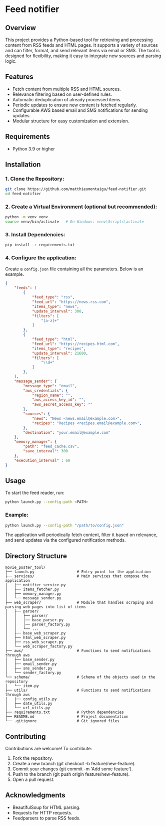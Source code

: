 # Feed notifier

## Overview

This project provides a Python-based tool for retrieving and processing content from RSS feeds and HTML pages. It supports a variety of sources and can filter, format, and send relevant items via email or SMS. The tool is designed for flexibility, making it easy to integrate new sources and parsing logic.

## Features
- Fetch content from multiple RSS and HTML sources.
- Relevance filtering based on user-defined rules.
- Automatic deduplication of already processed items.
- Periodic updates to ensure new content is fetched regularly.
- Configurable AWS based email and SMS notifications for sending updates.
- Modular structure for easy customization and extension.

## Requirements
- Python 3.9 or higher

## Installation
### 1. Clone the Repository:
```bash
git clone https://github.com/matthieumontaigu/feed-notifier.git
cd feed-notifier
```

### 2. Create a Virtual Environment (optional but recommended):
```bash
python -m venv venv
source venv/bin/activate   # On Windows: venv\Scripts\activate
```

### 3. Install Dependencies:
```bash
pip install -r requirements.txt
```
### 4. Configure the application:  

Create a `config.json` file containing all the parameters. Below is an example.
```json
{
    "feeds": [
        {
            "feed_type": "rss",
            "feed_url": "https://news.rss.com",
            "items_type": "news",
            "update_interval": 300,
            "filters": [
                "[a-z]+"
            ]
        },
        {
            "feed_type": "html",
            "feed_url": "https://recipes.html.com",
            "items_type": "recipes",
            "update_interval": 21600,
            "filters": [
                "\\d+"
            ]
        },
    ],
    "message_sender": {
        "message_type": "email",
        "aws_credentials": {
            "region_name": "",
            "aws_access_key_id": "",
            "aws_secret_access_key": ""
        },
        "sources": {
            "news": "News <news.email@example.com>",
            "recipes": "Recipes <recipes.email@example.com>",
        },
        "destination": "your.email@example.com"
    },
    "memory_manager": {
        "path": "feed_cache.csv",
        "save_interval": 300
    },
    "execution_interval" : 60
}
```


## Usage

To start the feed reader, run:
```bash
python launch.py --config-path <PATH>
```

### Example:
```bash
python launch.py --config-path "/path/to/config.json"
```

The application will periodically fetch content, filter it based on relevance, and send updates via the configured notification methods.


## Directory Structure

```plaintext
movie_poster_tool/
├── launch.py                   # Entry point for the application
├── services/                   # Main services that compose the application
│   ├── notifier_service.py
│   ├── items_fetcher.py
│   ├── memory_manager.py
│   └── message_sender.py
├── web_scraper/                # Module that handles scraping and parsing web pages into list of items
│   ├── parser/
│   │   ├── parser/
│   │   │── base_parser.py
│   │   │── parser_factory.py
│   │   └── ...
│   ├── base_web_scraper.py
│   ├── html_web_scraper.py
│   ├── rss_web_scraper.py
│   └── web_scraper_factory.py
├── aws/                        # Functions to send notifications through aws
│   ├── base_sender.py
│   ├── email_sender.py
│   ├── sms_sender.py
│   └── sender_factory.py
└── schema/                     # Schema of the objects used in the repository
│   └── item.py
├── utils/                      # Functions to send notifications through aws
│   ├── config_utils.py
│   ├── date_utils.py
│   └── url_utils.py
├── requirements.txt            # Python dependencies
├── README.md                   # Project documentation
└── .gitignore                  # Git ignored files
```

## Contributing

Contributions are welcome! To contribute:
1. Fork the repository.
2. Create a new branch (git checkout -b feature/new-feature).
3. Commit your changes (git commit -m 'Add some feature').
4. Push to the branch (git push origin feature/new-feature).
5. Open a pull request.

## Acknowledgments
- BeautifulSoup for HTML parsing.
- Requests for HTTP requests.
- Feedparsers to parse RSS feeds.